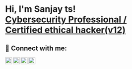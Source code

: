 <h1>Hi, I'm Sanjay ts! <br/><a href="https://www.linkedin.com/in/sanjay-ts-111a7b191/">Cybersecurity Professional / Certified ethical hacker(v12) </a></h1>

<h2> 🤳 Connect with me:</h2>

[<img align="left" alt="JoshMadakor | YouTube" width="22px" src="https://cdn.jsdelivr.net/npm/simple-icons@v3/icons/youtube.svg" />][youtube]
[<img align="left" alt="JoshMadakor | Twitter" width="22px" src="https://cdn.jsdelivr.net/npm/simple-icons@v3/icons/twitter.svg" />][twitter]
[<img align="left" alt="JoshMadakor | LinkedIn" width="22px" src="https://cdn.jsdelivr.net/npm/simple-icons@v3/icons/linkedin.svg" />][linkedin]
[<img align="left" alt="JoshMadakor | Instagram" width="22px" src="https://cdn.jsdelivr.net/npm/simple-icons@v3/icons/instagram.svg" />][instagram]

[twitter]: (https://x.com/sanjus_sanjay?t=CBY6kRO5B0bNAfh8DM5cHw&s=09)
[youtube]: (https://www.youtube.com/channel/UCz9T1xZNaBbFRdvcD3ZHJQw)
[instagram]:(https://www.instagram.com/_sanju_ts/)
[linkedin]: https://www.linkedin.com/in/sanjay-ts-111a7b191/

<!--
**joshmadakor1/joshmadakor1** is a ✨ _special_ ✨ repository because its `README.md` (this file) appears on your GitHub profile.

Here are some ideas to get you started:

- 🔭 I’m currently working on ...
- 🌱 I’m currently learning ...
- 👯 I’m looking to collaborate on ...
- 🤔 I’m looking for help with ...
- 💬 Ask me about ...
- 📫 How to reach me: ...
- 😄 Pronouns: ...
- ⚡ Fun fact: ...
-->
